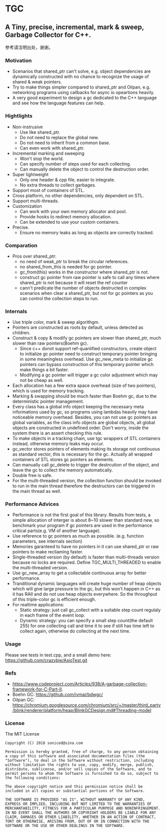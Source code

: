 # TGC

## A Tiny, precise, incremental, mark & sweep, Garbage Collector for C++.

参考请注明出处，谢谢。

### Motivation
- Scenarios that shared_ptr can't solve, e.g. object dependencies are dynamically constructed with no chance to recognize the usage of shared & weak pointers.
- Try to make things simpler compared to shared_ptr and Oilpan, e.g. networking programs using callbacks for async io opeartions heavily.     
- A very good experiment to design a gc dedicated to the C++ language and see how the language features can help.    

### Hightlights
- Non-instrusive
    - Use like shared_ptr.
    - Do not need to replace the global new.
    - Do not need to inherit from a common base.    
    - Can even work with shared_ptr.   
- Incremental marking and sweeping
    - Won't stop the world.
    - Can specify number of steps used for each collecting.
    - Can manually delete the object to control the destruction order.
- Super lightweight    
    - Only one header & cpp file, easier to integrate.
    - No extra threads to collect garbages.    
- Support most of containers of STL.        
- Cross platform, no other dependencies, only dependent on STL.    
- Support multi-threads.
- Customization
    - Can work with your own memory allocator and pool.
    - Provide hooks to redirect memory allocation.    
    - Can be extended to use your custom containers.    
- Precise.
    - Ensure no memory leaks as long as objects are correctly tracked.

### Comparation
-  Pros over shared_ptr:
    - no need of weak_ptr to break the circular references.
    - no shared_from_this is needed for gc pointer.
    - gc_from(this) works in the constructor where shared_ptr is not.
    - construct gc pointer from raw pointer is safe to call any times where shared_ptr is not because it will reset the ref counter    
    - cann't predicate the number of objects destructed in complex scenarios when clear a shared_ptr, but not for gc pointers as you can control the collection steps to run.

### Internals
- Use triple color, mark & sweep algorithgm.
- Pointers are constructed as roots by default, unless detected as children.
- Construct & copy & modify gc pointers are slower than shared_ptr, much slower than raw pointers(Boehm gc).
    - Since c++ donot support ref-quanlified constructors, create object to initialize gc pointer need to construct temporary pointer bringing in some meaningless overhead. Use gc_new_meta to initialize gc pointers can bypass construction of this temporary pointer which make things a bit faster.
    - Modifying a gc pointer will trigger a gc color adjustment which may not be cheap as well.
- Each allocation has a few extra space overhead (size of two pointers), which is used for memory tracking.
- Marking & swapping should be much faster than Boehm gc, due to the deterministic pointer management.
- Every class has a global info object keeping the necessary meta informations used by gc, so programs using lambdas heavily may have noticeable memory overhead. Besides, you can not use gc pointers as global variables, as the class info objects are global objects, all global objects are constructed in undefined order. Don't worry, inside the system there is an assert checking this rule.
- To make objects in a tracking chain, use tgc wrappers of STL containers instead, otherwise memory leaks may occur.
- gc_vector stores pointers of elements making its storage not continuous as standard vector, this is necessary for the gc. Actually all wrapped containers of STL stores gc pointers as elements.
- Can manually call gc_delete to trigger the destrcution of the object, and leave the gc to collect the memory automatically.
- Double free is safe.
- For the multi-threaded version, the collection function should be invoked to run in the main thread therefore the destructors can be triggered in the main thread as well.


### Performance Advices
- Performance is not the first goal of this library. Results from tests, a simple allocation of interger is about 8~10 slower than standard new, so benchmark your program if gc pointers are used in the performance critical parts(e.g. VM of another language).
- Use reference to gc pointers as much as possible. (e.g. function parameters, see internals section)
- Memories garanteed to have no pointers in it can use shared_ptr or raw pointers to make recliaming faster.
- Single-threaded version (by default) is faster than multi-threads version because no locks are required. Define TGC_MULTI_THREADED to enable the multi-threaded version.
- Use gc_new_array to get a collectable continuous array for better performance.
- Tranditional dynamic languages will create huge number of heap objects which will give large pressure to the gc, but this won't happen in C++ as it has RAII and do not use heap objects everywhere. So the throughput of this triple-color gc is efficient enough. 
- For realtime applications:
    - Static strategy: just call gc_collect with a suitable step count regulaly in each frame of the event loop.
    - Dynamic strategy: you can specify a small step count(the default 255) for one collecting call and time it to see if still has  time left to collect again, otherwise do collecting at the next time.

### Usage

Please see tests in test.cpp, and a small demo here: https://github.com/crazybie/AsioTest.git

### Refs

- https://www.codeproject.com/Articles/938/A-garbage-collection-framework-for-C-Part-II.
- Boehn GC: https://github.com/ivmai/bdwgc/
- Oilpan GC: https://chromium.googlesource.com/chromium/src/+/master/third_party/blink/renderer/platform/heap/BlinkGCDesign.md#Threading-model

### License

The MIT License

```
Copyright (C) 2018 soniced@sina.com

Permission is hereby granted, free of charge, to any person obtaining a copy of this software and associated documentation files (the "Software"), to deal in the Software without restriction, including without limitation the rights to use, copy, modify, merge, publish, distribute, sublicense, and/or sell copies of the Software, and to permit persons to whom the Software is furnished to do so, subject to the following conditions:

The above copyright notice and this permission notice shall be included in all copies or substantial portions of the Software.

THE SOFTWARE IS PROVIDED "AS IS", WITHOUT WARRANTY OF ANY KIND, EXPRESS OR IMPLIED, INCLUDING BUT NOT LIMITED TO THE WARRANTIES OF MERCHANTABILITY, FITNESS FOR A PARTICULAR PURPOSE AND NONINFRINGEMENT. IN NO EVENT SHALL THE AUTHORS OR COPYRIGHT HOLDERS BE LIABLE FOR ANY CLAIM, DAMAGES OR OTHER LIABILITY, WHETHER IN AN ACTION OF CONTRACT, TORT OR OTHERWISE, ARISING FROM, OUT OF OR IN CONNECTION WITH THE SOFTWARE OR THE USE OR OTHER DEALINGS IN THE SOFTWARE.
```
